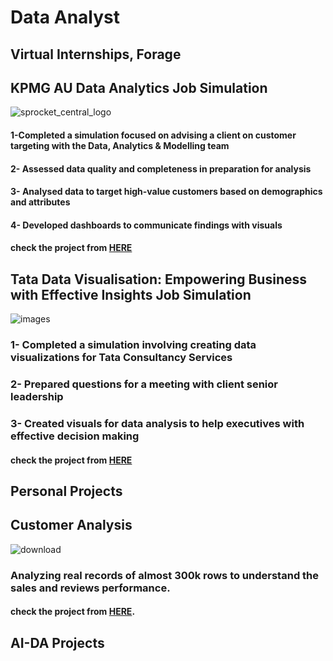 # Data Analyst
## Virtual Internships, Forage  
## KPMG AU Data Analytics Job Simulation  
![sprocket_central_logo](https://user-images.githubusercontent.com/74540804/190919418-f90b3ea5-219e-4409-96d7-d51200775a3a.png)  
#### 1-Completed a simulation focused on advising a client on customer targeting with the Data, Analytics & Modelling team
#### 2- Assessed data quality and completeness in preparation for analysis
#### 3- Analysed data to target high-value customers based on demographics and attributes
#### 4- Developed dashboards to communicate findings with visuals
#### check the project from [HERE](https://github.com/abdulrahmanyaser/Virtual_Experience_Programs/tree/main/Companies/KPMG%20AU%20Data%20Analytics%20virtual%20internship)

## Tata Data Visualisation: Empowering Business with Effective Insights Job Simulation  
![images](https://github.com/abdulrahmanyaser/Abdo-Y-Portfolio/assets/74540804/f1c8bcbd-eb12-403d-91e1-74458b822161)

### 1- Completed a simulation involving creating data visualizations for Tata Consultancy Services
### 2- Prepared questions for a meeting with client senior leadership
### 3- Created visuals for data analysis to help executives with effective decision making
#### check the project from [HERE](https://github.com/abdulrahmanyaser/Virtual_Experience_Programs/tree/main/Companies/TATA%20Data%20Visualisation%20Empowering%20Business%20with%20Effective%20Insights)

 


  



## Personal Projects
## Customer Analysis
![download](https://github.com/abdulrahmanyaser/Abdo-Y-Portfolio/assets/74540804/32936c97-ce59-4cf7-89d9-80e484d57b9a)
### Analyzing real records of almost 300k rows to understand the sales and reviews performance.  
#### check the project from [HERE](https://github.com/abdulrahmanyaser/SQL-tableau-Projects/tree/main/Customer%20Analysis).  






## AI-DA Projects


